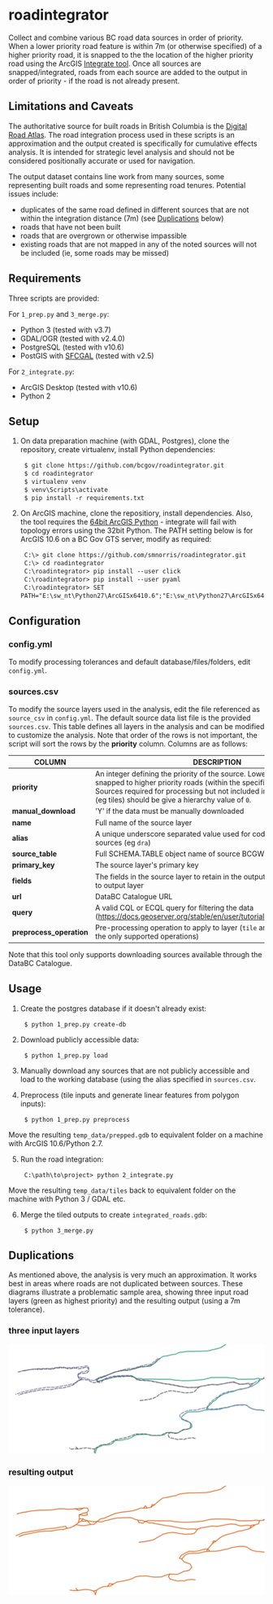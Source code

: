 # roadintegrator

Collect and combine various BC road data sources in order of priority. When a lower priority road feature is within 7m (or otherwise specified) of a higher priority road, it is snapped to the the location of the higher priority road using the ArcGIS [Integrate tool](http://desktop.arcgis.com/en/arcmap/latest/tools/data-management-toolbox/integrate.htm).  Once all sources are snapped/integrated, roads from each source are added to the output in order of priority - if the road is not already present.


## Limitations and Caveats

The authoritative source for built roads in British Columbia is the [Digital Road Atlas](https://catalogue.data.gov.bc.ca/dataset/digital-road-atlas-dra-master-partially-attributed-roads). The road integration process used in these scripts is an approximation and the output created is specifically for cumulative effects analysis. It is intended for strategic level analysis and should not be considered positionally accurate or used for navigation.

The output dataset contains line work from many sources, some representing built roads and some representing road tenures. Potential issues include:

- duplicates of the same road defined in different sources that are not within the integration distance (7m) (see [Duplications](#Duplications) below)
- roads that have not been built
- roads that are overgrown or otherwise impassible
- existing roads that are not mapped in any of the noted sources will not be included (ie, some roads may be missed)

## Requirements

Three scripts are provided:

For `1_prep.py` and `3_merge.py`:

- Python 3 (tested with v3.7)
- GDAL/OGR (tested with v2.4.0)
- PostgreSQL (tested with v10.6)
- PostGIS with [SFCGAL](http://postgis.net/2015/10/25/postgis_sfcgal_extension/) (tested with v2.5)

For `2_integrate.py`:

- ArcGIS Desktop (tested with v10.6)
- Python 2


## Setup

1. On data preparation machine (with GDAL, Postgres), clone the repository,
create virtualenv, install Python dependencies:

        $ git clone https://github.com/bcgov/roadintegrator.git
        $ cd roadintegrator
        $ virtualenv venv
        $ venv\Scripts\activate
        $ pip install -r requirements.txt

2. On ArcGIS machine, clone the repositiory, install dependencies. Also, the tool requires the [64bit ArcGIS Python](http://desktop.arcgis.com/en/arcmap/latest/analyze/executing-tools/64bit-background.htm) - integrate will fail with topology errors using the 32bit Python. The PATH setting below is for ArcGIS 10.6 on a BC Gov GTS server, modify as required:

        C:\> git clone https://github.com/smnorris/roadintegrator.git
        C:\> cd roadintegrator
        C:\roadintegrator> pip install --user click
        C:\roadintegrator> pip install --user pyaml
        C:\roadintegrator> SET PATH="E:\sw_nt\Python27\ArcGISx6410.6";"E:\sw_nt\Python27\ArcGISx6410.6\Scripts";%PATH%


## Configuration

### config.yml
To modify processing tolerances and default database/files/folders, edit `config.yml`.

### sources.csv
To modify the source layers used in the analysis, edit the file referenced as `source_csv` in `config.yml`. The default source data list file is the provided `sources.csv`. This table defines all layers in the analysis and can be modified to customize the analysis. Note that order of the rows is not important, the script will sort the rows by the **priority** column. Columns are as follows:

| COLUMN                 | DESCRIPTION                                                                                                                                                                            |
|------------------------|----------------------------------------------------------------------------------------------------------------------------------------------------------------------------------------|
| **priority**               | An integer defining the priority of the source. Lower priority roads will be snapped to higher priority roads (within the specified tolerance). Sources required for processing but not included in the roads hierarchy (eg tiles) should be give a hierarchy value of `0`.
| **manual_download**        | 'Y' if the data must be manually downloaded
| **name**                   | Full name of the source layer
| **alias**                  | A unique underscore separated value used for coding the various road sources (eg `dra`)
| **source_table**           | Full SCHEMA.TABLE object name of source BCGW table
| **primary_key**            | The source layer's primary key
| **fields**                 | The fields in the source layer to retain in the output, in order to be written to output layer
| **url**                    | DataBC Catalogue URL
| **query**                  | A valid CQL or ECQL query for filtering the data (https://docs.geoserver.org/stable/en/user/tutorials/cql/cql_tutorial.html)
| **preprocess_operation**   | Pre-processing operation to apply to layer (`tile` and `roadpoly2line` are the only supported operations)

Note that this tool only supports downloading sources available through the DataBC Catalogue.

## Usage

1. Create the postgres database if it doesn't already exist:

        $ python 1_prep.py create-db

2. Download publicly accessible data:

        $ python 1_prep.py load

3. Manually download any sources that are not publicly accessible and load to the working database (using the alias specified in `sources.csv`.

4. Preprocess (tile inputs and generate linear features from polygon inputs):

        $ python 1_prep.py preprocess
Move the resulting `temp_data/prepped.gdb` to equivalent folder on a machine with ArcGIS 10.6/Python 2.7.

5. Run the road integration:

        C:\path\to\project> python 2_integrate.py
Move the resulting `temp_data/tiles` back to equivalent folder on the machine with Python 3 / GDAL etc.

6. Merge the tiled outputs to create `integrated_roads.gdb`:

        $ python 3_merge.py



## Duplications
As mentioned above, the analysis is very much an approximation. It works best in areas where roads are not duplicated between sources.
These diagrams illustrate a problematic sample area, showing three input road layers (green as highest priority) and the resulting output (using a 7m tolerance).

### three input layers
![inputs](img/roadintegrator_inputs.png)

### resulting output
![inputs](img/roadintegrator_output.png)

